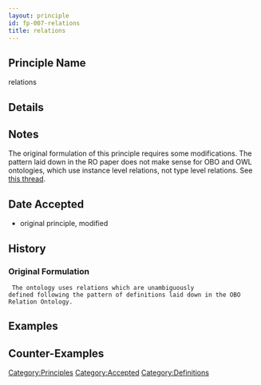 ```yaml
---
layout: principle
id: fp-007-relations
title: relations
---
```


Principle Name
--------------

relations

Details
-------

Notes
-----

The original formulation of this principle requires some modifications.
The pattern laid down in the RO paper does not make sense for OBO and
OWL ontologies, which use instance level relations, not type level
relations. See [this
thread](http://groups.google.com/group/obo-relations/browse_thread/thread/29fc616eb570f7dc/fc0647f190b5f178).

Date Accepted
-------------

-   original principle, modified

History
-------

### Original Formulation

```
 The ontology uses relations which are unambiguously
defined following the pattern of definitions laid down in the OBO
Relation Ontology. 
```

Examples
--------

Counter-Examples
----------------

<Category:Principles> <Category:Accepted> <Category:Definitions>
